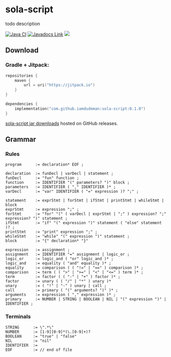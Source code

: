 # sola-script

todo description

[![Java CI](https://github.com/iamdudeman/sola-script/actions/workflows/ci_build.yml/badge.svg)](https://github.com/iamdudeman/sola-script/actions/workflows/ci_build.yml)
[![Javadocs Link](https://img.shields.io/badge/Javadocs-blue.svg)](https://iamdudeman.github.io/sola-script/)
[![](https://jitpack.io/v/iamdudeman/sola-script.svg)](https://jitpack.io/#iamdudeman/sola-script)

## Download

### Gradle + Jitpack:

```kotlin
repositories {
    maven {
        url = uri("https://jitpack.io")
    }
}

dependencies {
    implementation("com.github.iamdudeman:sola-script:0.1.0")
}
```

[sola-script jar downloads](https://github.com/iamdudeman/sola-script/releases) hosted on GitHub releases.


## Grammar

### Rules

```
program      := declaration* EOF ;

declaration  := funDecl | varDecl | statement ;
funDecl      := "fun" function ;
function     := IDENTIFIER "(" parameters? ")" block ;
parameters   := IDENTIFIER ( "," IDENTIFIER )* ;
varDecl      := "var" IDENTIFIER ( "=" expression )? ";" ;

statement    := exprStmt | forStmt | ifStmt | printStmt | whileStmt | block
exprStmt     := expression ";" ;
forStmt      := "for" "(" ( varDecl | exprStmt | ";" ) expression? ";" expression? ")" statement ;
ifStmt       := "if" "(" expression ")" statement ( "else" statement )? ;
printStmt    := "print" expression ";" ;
whileStmt    := "while" "(" expression ")" statement ;
block        := "{" declaration* "}"

expression   := assignment ;
assignment   := IDENTIFIER "=" assignment | logic_or ;
logic_or     := logic_and ( "or" logic_and )* ;
logic_and    := equality ( "and" equality )* ;
equality     := comparison ( ( "!=" | "==" ) comparison )* ;
comparison   := term ( ( ">" | ">=" | "<" | "<=" ) term )* ;
term         := factor ( ( "-" | "+" ) factor )* ;
factor       := unary ( ( "/" | "*" ) unary )*
unary        := ( "!" | "-" ) unary | call ;
call         := primary ( "(" arguments? ")" )* ;
arguments    := expression ( "," expression )* ;
primary      := NUMBER | STRING | BOOLEAN | NIL | "(" expression ")" | IDENTIFIER ;
```

### Terminals

```
STRING      := \".*\"
NUMBER      := [1-9][0-9]*(\.[0-9]+)?
BOOLEAN     := "true" | "false"
NIL         := "nil"
IDENTIFIER  :=
EOF         := // end of file
```
